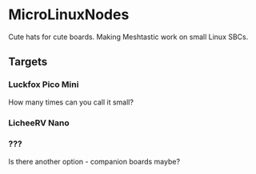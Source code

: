 # MicroLinuxNodes
Cute hats for cute boards. Making Meshtastic work on small Linux SBCs.


## Targets

### Luckfox Pico Mini
How many times can you call it small?

### LicheeRV Nano

### ???
Is there another option - companion boards maybe?
